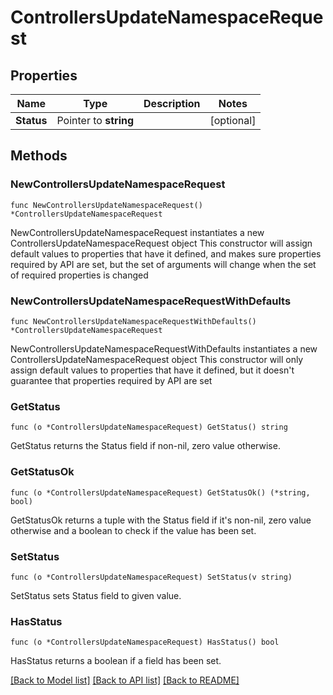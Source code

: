 # ControllersUpdateNamespaceRequest

## Properties

Name | Type | Description | Notes
------------ | ------------- | ------------- | -------------
**Status** | Pointer to **string** |  | [optional] 

## Methods

### NewControllersUpdateNamespaceRequest

`func NewControllersUpdateNamespaceRequest() *ControllersUpdateNamespaceRequest`

NewControllersUpdateNamespaceRequest instantiates a new ControllersUpdateNamespaceRequest object
This constructor will assign default values to properties that have it defined,
and makes sure properties required by API are set, but the set of arguments
will change when the set of required properties is changed

### NewControllersUpdateNamespaceRequestWithDefaults

`func NewControllersUpdateNamespaceRequestWithDefaults() *ControllersUpdateNamespaceRequest`

NewControllersUpdateNamespaceRequestWithDefaults instantiates a new ControllersUpdateNamespaceRequest object
This constructor will only assign default values to properties that have it defined,
but it doesn't guarantee that properties required by API are set

### GetStatus

`func (o *ControllersUpdateNamespaceRequest) GetStatus() string`

GetStatus returns the Status field if non-nil, zero value otherwise.

### GetStatusOk

`func (o *ControllersUpdateNamespaceRequest) GetStatusOk() (*string, bool)`

GetStatusOk returns a tuple with the Status field if it's non-nil, zero value otherwise
and a boolean to check if the value has been set.

### SetStatus

`func (o *ControllersUpdateNamespaceRequest) SetStatus(v string)`

SetStatus sets Status field to given value.

### HasStatus

`func (o *ControllersUpdateNamespaceRequest) HasStatus() bool`

HasStatus returns a boolean if a field has been set.


[[Back to Model list]](../README.md#documentation-for-models) [[Back to API list]](../README.md#documentation-for-api-endpoints) [[Back to README]](../README.md)


